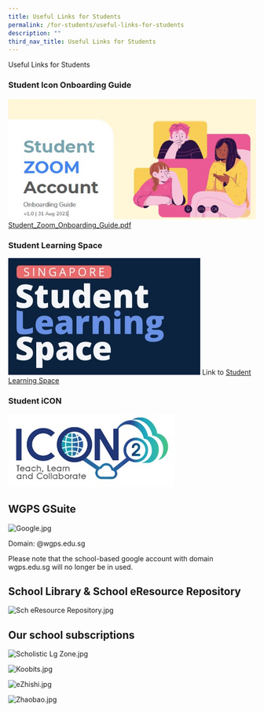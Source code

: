 ```yaml
---
title: Useful Links for Students
permalink: /for-students/useful-links-for-students
description: ""
third_nav_title: Useful Links for Students
---
```

Useful Links for Students

### Student Icon Onboarding Guide

![](/images/Student%20Zoom.jpg)
[Student_Zoom_Onboarding_Guide.pdf](/files/Student_Zoom_Onboarding_Guide.pdf)


### Student Learning Space

![](/images/SLS.jpg)
Link to [Student Learning Space](/for-students/useful-links-for-students/student-learning-space-sls)


### Student iCON

![](/images/STudent%20ICON.jpg)

WGPS GSuite
-----------

![Google.jpg](https://woodgrovepri.moe.edu.sg/qql/slot/u550/Students/Useful%20Links/2021/Google.jpg)

Domain: @wgps.edu.sg

Please note that the school-based google account with domain wgps.edu.sg will no longer be in used.

School Library & School eResource Repository
--------------------------------------------

![Sch eResource Repository.jpg](https://woodgrovepri.moe.edu.sg/qql/slot/u550/Students/Useful%20Links/2021/Sch%20eResource%20Repository.jpg)

Our school subscriptions
------------------------

  
![Scholistic Lg Zone.jpg](https://woodgrovepri.moe.edu.sg/qql/slot/u550/Students/Useful%20Links/2021/Scholistic%20Lg%20Zone.jpg)

![Koobits.jpg](https://woodgrovepri.moe.edu.sg/qql/slot/u550/Students/Useful%20Links/2021/Koobits.jpg)

![eZhishi.jpg](https://woodgrovepri.moe.edu.sg/qql/slot/u550/Students/Useful%20Links/2021/eZhishi.jpg)

![Zhaobao.jpg](https://woodgrovepri.moe.edu.sg/qql/slot/u550/Students/Useful%20Links/2021/Zhaobao.jpg)